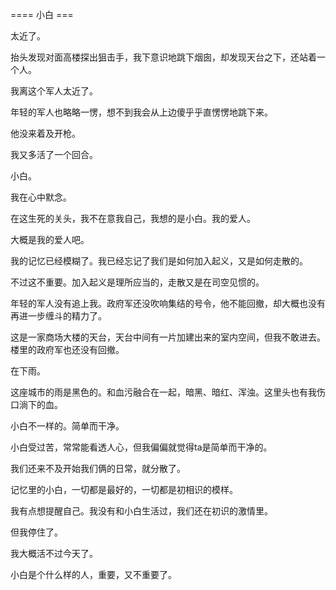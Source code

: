 


==== 小白  ===


太近了。

抬头发现对面高楼探出狙击手，我下意识地跳下烟囱，却发现天台之下，还站着一个人。

我离这个军人太近了。

年轻的军人也略略一愣，想不到我会从上边傻乎乎直愣愣地跳下来。

他没来着及开枪。

我又多活了一个回合。

小白。

我在心中默念。

在这生死的关头，我不在意我自己，我想的是小白。我的爱人。

大概是我的爱人吧。

我的记忆已经模糊了。我已经忘记了我们是如何加入起义，又是如何走散的。

不过这不重要。加入起义是理所应当的，走散又是在司空见惯的。

年轻的军人没有追上我。政府军还没吹响集结的号令，他不能回撤，却大概也没有再进一步缠斗的精力了。

这是一家商场大楼的天台，天台中间有一片加建出来的室内空间，但我不敢进去。楼里的政府军也还没有回撤。

在下雨。

这座城市的雨是黑色的。和血污融合在一起，暗黑、暗红、浑浊。这里头也有我伤口淌下的血。

小白不一样的。简单而干净。

小白受过苦，常常能看透人心，但我偏偏就觉得ta是简单而干净的。

我们还来不及开始我们俩的日常，就分散了。

记忆里的小白，一切都是最好的，一切都是初相识的模样。

我有点想提醒自己。我没有和小白生活过，我们还在初识的激情里。

但我停住了。

我大概活不过今天了。

小白是个什么样的人，重要，又不重要了。